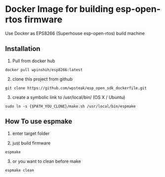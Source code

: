 # Docker Image for building esp-open-rtos firmware
Use Docker as EPS8266 (Superhouse esp-open-rtos) build machine 

## Installation
1. Pull from docker hub

```
docker pull wpinshih/esp8266:latest
```

2. clone this project from github

```
git clone https://github.com/wpsteak/esp_open_sdk_dockerfile.git    
```

3. create a symbolic link to /usr/local/bin/ (OS X / Ubuntu)

```
sudo ln -s {$PATH_YOU_CLONE}/make.sh /usr/local/bin/espmake
```

## How To use espmake

1. enter target folder

2. just build firmware

```
espmake
```

3. or you want to clean before make

```
espmake clean
```
